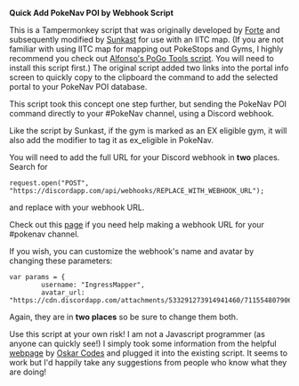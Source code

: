 **Quick Add PokeNav POI by Webhook Script**

This is a Tampermonkey script that was originally developed by [Forte](https://github.com/pkmngots/iitc-plugins) and subsequently modified by [Sunkast](https://gist.github.com/sunkast/f38961398f91b7a31e4d29e46dd1264a) for use with an IITC map. (If you are not familiar with using IITC map for mapping out PokeStops and Gyms, I highly recommend you check out [Alfonso's PoGo Tools script](https://gitlab.com/AlfonsoML/pogo-s2/-/wikis/How-to-add-new-PoI-to-your-city). You will need to install this script first.) The original script added two links into the portal info screen to quickly copy to the clipboard the command to add the selected portal to your PokeNav POI database.

This script took this concept one step further, but sending the PokeNav POI command directly to your #PokeNav channel, using a Discord webhook.

Like the script by Sunkast, if the gym is marked as an EX eligible gym, it will also add the modifier to tag it as ex_eligible in PokeNav.

You will need to add the full URL for your Discord webhook in **two** places. Search for
```
request.open("POST", "https://discordapp.com/api/webhooks/REPLACE_WITH_WEBHOOK_URL");
```
and replace with your webhook URL.

Check out this [page](https://support.discord.com/hc/en-us/articles/228383668-Intro-to-Webhooks?page=1) if you need help making a webhook URL for your #pokenav channel.

If you wish, you can customize the webhook's name and avatar by changing these parameters:
```
var params = {
        username: "IngressMapper",
        avatar_url: "https://cdn.discordapp.com/attachments/533291273914941460/711554807906959411/IngressMapper.jpg",
```
Again, they are in **two places** so be sure to change them both.


Use this script at your own risk! I am not a Javascript programmer (as anyone can quickly see!) I simply took some information from the helpful [webpage](https://dev.to/oskarcodes/send-automated-discord-messages-through-webhooks-using-javascript-1p01) by [Oskar Codes](https://github.com/oskar-codes) and plugged it into the existing script. It seems to work but I'd happily take any suggestions from people who know what they are doing!
